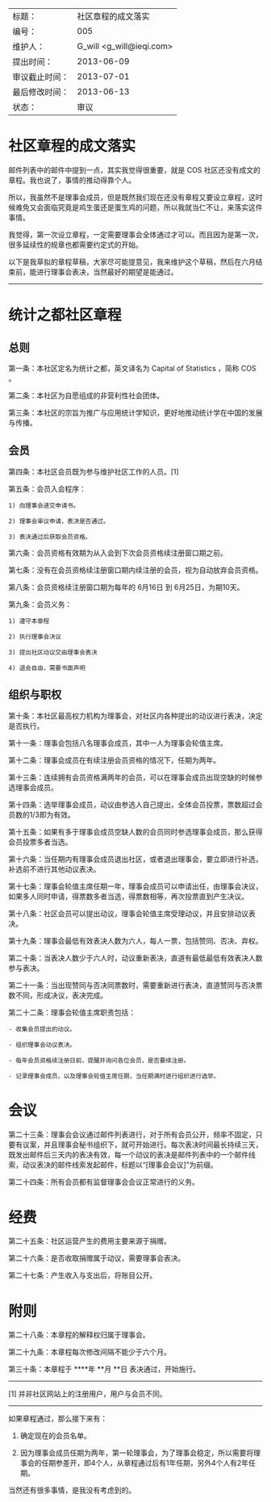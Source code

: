 <table>
    <tr>
        <td>标题：</td>
        <td>社区章程的成文落实</td>
    </tr>
    <tr>
        <td>编号：</td>
        <td>005</td>
    </tr>
    <tr>
        <td>维护人：</td>
        <td>G_will &lt;g_will@ieqi.com&gt;</td>
    </tr>
    <tr>
        <td>提出时间：</td>
        <td> 2013-06-09 </td>
    </tr>
    <tr>
        <td>审议截止时间：</td>
        <td> 2013-07-01 </td>
    </tr>
    <tr>
        <td>最后修改时间：</td>
        <td> 2013-06-13 </td>
    </tr>
    <tr>
        <td>状态：</td>
        <td>审议</td>
    </tr> 
</table>

# 社区章程的成文落实

邮件列表中的邮件中提到一点，其实我觉得很重要，就是 COS 社区还没有成文的章程。我也说了，事情的推动得靠个人。

所以，我虽然不是理事会成员，但是既然我们现在还没有章程又要设立章程，这时候难免又会面临究竟是鸡生蛋还是蛋生鸡的问题，所以我就当仁不让，来落实这件事情。

我觉得，第一次设立章程，一定需要理事会全体通过才可以。而且因为是第一次，很多延续性的规章也都需要约定式的开始。

以下是我草拟的章程草稿，大家尽可能提意见，我来维护这个草稿，然后在六月结束前，能进行理事会表决，当然最好的期望是能通过。

------------------------

# 统计之都社区章程

## 总则

第一条：本社区定名为统计之都，英文译名为 Capital of Statistics ，简称 COS 。

第二条：本社区为自愿组成的非营利性社会团体。

第三条：本社区的宗旨为推广与应用统计学知识，更好地推动统计学在中国的发展与传播。

## 会员

第四条：本社区会员既为参与维护社区工作的人员。[1]

第五条：会员入会程序：
    
    1) 向理事会递交申请书。
    
    2) 理事会审议申请，表决是否通过。
    
    3) 表决通过后获取会员资格。

第六条：会员资格有效期为从入会到下次会员资格续注册窗口期之前。

第七条：没有在会员资格续注册窗口期内续注册的会员，视为自动放弃会员资格。

第八条：会员资格续注册窗口期为每年的 6月16日 到 6月25日，为期10天。

第九条：会员义务： 

    1) 遵守本章程
    
    2) 执行理事会决议
    
    3) 提出社区动议交由理事会表决
    
    4) 退会自由，需要书面声明

## 组织与职权

第十条：本社区最高权力机构为理事会，对社区内各种提出的动议进行表决，决定是否执行。

第十一条：理事会包括八名理事会成员，其中一人为理事会轮值主席。

第十二条：理事会成员在有续注册会员资格的情况下，任期为两年。

第十三条：连续拥有会员资格满两年的会员，可以在理事会成员出现空缺的时候参选理事会成员。

第十四条：选举理事会成员，动议由参选人自己提出，全体会员投票，票数超过会员数的1/3即为有效。

第十五条：如果有多于理事会成员空缺人数的会员同时参选理事会成员，那么获得会员投票多者当选。

第十六条：当任期内有理事会成员退出社区，或者退出理事会，要立即进行补选，补选前不进行其他动议表决。

第十七条：理事会轮值主席任期一年，理事会成员可以申请出任，由理事会决议，如果多人同时申请，得票数多者当选，得票数相等，再次投票直到产生决议。

第十八条：社区会员可以提出动议，理事会轮值主席受理动议，并且安排动议表决。

第十九条：理事会最低有效表决人数为六人，每人一票，包括赞同、否决、弃权。

第二十条：当表决人数少于六人时，动议重新表决，直道有最低最低有效表决人数参与表决。

第二十一条：当出现赞同与否决同票数时，需要重新进行表决，直道赞同与否决票数不同，形成决议，表决完成。

第二十二条：理事会轮值主席职责包括：

    - 收集会员提出的动议。

    - 组织理事会动议表决。
    
    - 每年会员资格续注册日前，提醒并询问各位会员，是否要续注册。
    
    - 记录理事会成员，以及理事会轮值主席任期，当任期满时进行组织进行选举。
    

# 会议

第二十三条：理事会会议通过邮件列表进行，对于所有会员公开，频率不固定，只要有议案，并且理事会秘书组织下，就可开始进行。每次表决时间最长持续三天，既发出邮件后三天内的表决有效，每一个动议的表决是邮件列表中的一个邮件线索，动议表决的邮件线索发起邮件，标题以“[理事会会议]”为前缀。

第二十四条：所有会员都有监督理事会会议正常进行的义务。

# 经费

第二十五条：社区运营产生的费用主要来源于捐赠。

第二十六条：是否收取捐赠属于动议，需要理事会表决。

第二十七条：产生收入与支出后，将账目公开。

# 附则

第二十八条：本章程的解释权归属于理事会。

第二十九条：本章程每次修改间隔不能少于六个月。

第三十条：本章程于 ****年 **月 **日 表决通过，开始施行。

-----------

[1] 并非社区网站上的注册用户，用户与会员不同。

-----------

如果章程通过，那么接下来有：

1. 确定现在的会员名单。

2. 因为理事会成员任期为两年，第一轮理事会，为了理事会稳定，所以需要将理事会的任期参差开，即4个人，从章程通过后有1年任期，另外4个人有2年任期。

当然还有很多事情，是我没有考虑到的。

